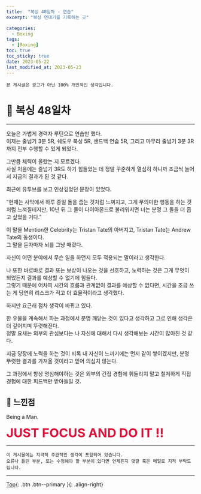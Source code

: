 ```yaml
---
title:  "복싱 48일차 - 연습"
excerpt: "복싱 연대기를 기록하는 곳"

categories:
  - Boxing
tags:
  - [Boxing]
toc: true
toc_sticky: true
date: 2023-05-22
last_modified_at: 2023-05-23
---
```


    본 게시글은 광고가 아닌 100% 개인적인 생각입니다.

# 🥊 복싱 48일차 
<hr style="width:100%" />

오늘은 가볍게 경력자 루틴으로 연습만 했다.  
이제는 줄넘기 3분 5R, 쉐도우 복싱 5R, 샌드백 연습 5R, 그리고 마무리 줄넘기 3분 3R까지 전부 수행할 수 있게 되었다.

그만큼 체력이 올랐는 지 모르겠다.   
사실 처음에는 줄넘기 3R도 하기 힘들었는 데 정말 꾸준하게 열심히 하니까 조금씩 늘어서 지금의 결과가 된 것 같다.

최근에 유투브를 보고 인상깊었던 문장이 있었다.

"현재는 사막에서 하루 종일 돌을 줍는 것처럼 느껴지고, 그게 무의미한 행동을 하는 것 처럼 느껴질테지만, 10년 뒤 그 돌이 다이아몬드로 불리워지면 너는 분명 그 돌을 더 줍고 싶었을 거다."

이 말을 Mention한 Celebrity는 Tristan Tate의 아버지고, Tristan Tate는 Andrew Tate의 동생이다.  
그 말을 듣자마자 뇌를 그냥 때렸다.   

자신이 어떤 분야에서 무슨 일을 하던지 모두 적용되는 말이라고 생각한다.  

나 또한 바로바로 결과 또는 보상이 나오는 것을 선호하고, 노력하는 것은 그게 무엇이 되었든지 결과를 예상할 수 없기에 힘들다.  
그렇기 때문에 어차피 시간의 흐름과 관계없이 결과를 예상할 수 없다면, 시간을 조금 쓰는 게 당연히 리스크가 적고 더 효율적이라고 생각했다.

하지만 요근래 점차 생각이 바뀌고 있다.  

한 우물을 계속해서 파는 과정에서 분명 깨닫는 것이 있다고 생각하고 그로 인해 생각은 더 깊어지며 뚜렷해진다.  
정말 요새는 외부의 관심보다는 나 자신에 대해서 다시 생각해보는 시간이 많아진 것 같다.

지금 당장에 노력을 하는 것이 비록 내 자신이 느끼기에는 먼지 같이 쌓이겠지만, 분명 뚜렷한 결과를 가져올 것이라고 믿어 의심치 않는다.

그 과정에서 항상 명심해야하는 것은 외부의 간접 경험에 휘둘리지 말고 철저하게 직접 경험에 대한 피드백만 받아들일 것.

## 🤣 느낀점

Being a Man.

<strong style="color:crimson; font-size:25pt">JUST FOCUS AND DO IT !!</strong>

<hr style="width:100%" />

    이 게시물에는 지극히 주관적인 생각이 포함되어 있습니다. 
    오류나 틀린 부분, 또는 수정해야 할 부분이 있다면 언제든지 댓글 혹은 메일로 지적 부탁드립니다.
    
<hr>


[Top](#){: .btn .btn--primary }{: .align-right}
